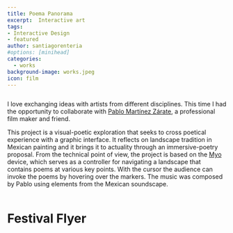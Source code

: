 ```yaml
---
title: Poema Panorama
excerpt:  Interactive art
tags:
- Interactive Design
- featured
author: santiagorenteria
#options: [minihead]
categories:
  - works
background-image: works.jpeg
icon: film
---
```


<div class="12u"><span class="image fit"><img src="{{ site.baseurl }}/images/poema/poemapan.jpg" alt="" /></span></div>

I love exchanging ideas with artists from different disciplines. This time I had the opportunity to collaborate with <a href="http://pablomz.info/poema-panorama">Pablo Martínez Zárate</a>, a professional film maker and friend.

This project is a visual-poetic exploration that seeks to cross poetical experience with a graphic interface. It reflects on landscape tradition in Mexican painting and it brings it to actuality through an immersive-poetry proposal. From the technical point of view, the project is based on the <a href="https://mashable.com/2015/05/24/myo-review/#gKp4E.ASo5qL">Myo</a> device, which serves as a controller for navigating a landscape that contains poems at various key points. With the cursor the audience can invoke the poems by hovering over the markers. The music was composed by Pablo using elements from the Mexican soundscape.

<div class="12u"><span class="image fit"><img src="{{ site.baseurl }}/images/poema/Myo.jpg" alt="" /></span></div>

<div class="12u"><span class="image fit"><img src="{{ site.baseurl }}/images/poema/expo.jpg" alt="" /></span></div>


# Festival Flyer
<div class="12u"><span class="image fit"><img src="{{ site.baseurl }}/images/poema/poster.png" alt="" /></span></div>

